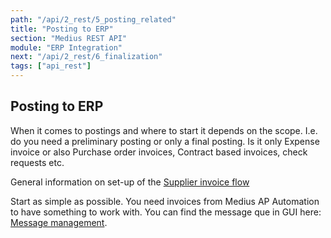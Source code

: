 ```yaml
---
path: "/api/2_rest/5_posting_related"
title: "Posting to ERP"
section: "Medius REST API"
module: "ERP Integration"
next: "/api/2_rest/6_finalization"
tags: ["api_rest"]
---
```

## Posting to ERP
When it comes to postings and where to start it depends on the scope. I.e. do you need a preliminary posting or only a final posting. Is it only Expense invoice or also Purchase order invoices, Contract based invoices, check requests etc. 

General information on set-up of the [Supplier invoice flow](https://success.mediusflow.com/documentation/integration-documentation/technical/rest/scenarios/#running-the-supplier-invoice-posting-flow)

Start as simple as possible. You need invoices from Medius AP Automation to have something to work with. You can find the message que in GUI here: [Message management](https://cloud.mediusflow.com/$TenantNameQA/MessageManagement/Index).
